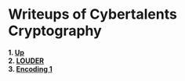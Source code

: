 # Writeups of Cybertalents Cryptography
__1. [Up](https://cybertalents.com/challenges/cryptography/up)__  
__2. [LOUDER](https://cybertalents.com/challenges/cryptography/louder)__  
__3. [Encoding 1](https://cybertalents.com/challenges/cryptography/encoding-1)__  
